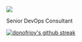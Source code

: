 [![](https://img.shields.io/badge/Amazon_AWS-FF9900?style=for-the-badge&logo=amazonaws&logoColor=white)]() 

Senior DevOps Consultant

[![donofriov's github streak](https://github-readme-streak-stats.herokuapp.com/?user=donofriov&theme=blue-green)](https://github.com/donofriov)

<!--
[![forthebadge](https://forthebadge.com/images/badges/built-with-love.svg)](https://forthebadge.com)
**donofriov/donofriov** is a ✨ _special_ ✨ repository because its `README.md` (this file) appears on your GitHub profile.
### Hi there 👋
Here are some ideas to get you started:

- 🔭 I’m currently working on ...
- 🌱 I’m currently learning ...
- 👯 I’m looking to collaborate on ...
- 🤔 I’m looking for help with ...
- 💬 Ask me about ...
- 📫 How to reach me: ...
- 😄 Pronouns: ...
- ⚡ Fun fact: ...
-->
